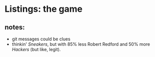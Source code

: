 # Listings: the game


## notes:

* git messages could be clues
* thinkin' *Sneakers*, but with 85% less Robert Redford and 50% more *Hackers* (but like, legit).
